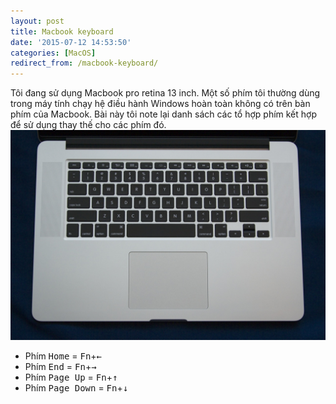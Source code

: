 ```yaml
---
layout: post
title: Macbook keyboard
date: '2015-07-12 14:53:50'
categories: [MacOS]
redirect_from: /macbook-keyboard/
---
```


Tôi đang sử dụng Macbook pro retina 13 inch. Một số phím tôi thường dùng trong máy tính chạy hệ điều hành Windows hoàn toàn không có trên bàn phím của Macbook. Bài này tôi note lại danh sách các tổ hợp phím kết hợp để sử dụng thay thế cho các phím đó.
![](/images/2015/07/macbook-pro-keyboard.jpg)

 * Phím <kbd>Home</kbd> = <kbd>Fn</kbd>+<kbd>←</kbd>
 * Phím <kbd>End</kbd> = <kbd>Fn</kbd>+<kbd>→</kbd>
 * Phím <kbd>Page Up</kbd> = <kbd>Fn</kbd>+<kbd>↑</kbd>
 * Phím <kbd>Page Down</kbd> = <kbd>Fn</kbd>+<kbd>↓</kbd>

  